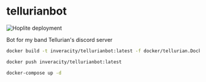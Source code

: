 # tellurianbot

![Hoplite deployment](https://github.com/Inveracity/tellurianbot/workflows/Hoplite%20deployment/badge.svg)

Bot for my band Tellurian's discord server


```bash
docker build -t inveracity/tellurianbot:latest -f docker/tellurian.Dockerfile .
```

```bash
docker push inveracity/tellurianbot:latest
```

```bash
docker-compose up -d
```
